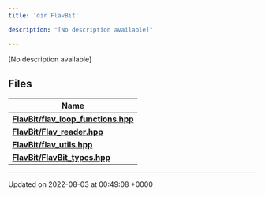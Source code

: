 ```yaml
---
title: 'dir FlavBit'

description: "[No description available]"

---
```







[No description available]

## Files

| Name           |
| -------------- |
| **[FlavBit/flav_loop_functions.hpp](/documentation/code/main/files/flav__loop__functions_8hpp/#file-flav-loop-functions.hpp)**  |
| **[FlavBit/Flav_reader.hpp](/documentation/code/main/files/flav__reader_8hpp/#file-flav-reader.hpp)**  |
| **[FlavBit/flav_utils.hpp](/documentation/code/main/files/flav__utils_8hpp/#file-flav-utils.hpp)**  |
| **[FlavBit/FlavBit_types.hpp](/documentation/code/main/files/flavbit__types_8hpp/#file-flavbit-types.hpp)**  |






-------------------------------

Updated on 2022-08-03 at 00:49:08 +0000
